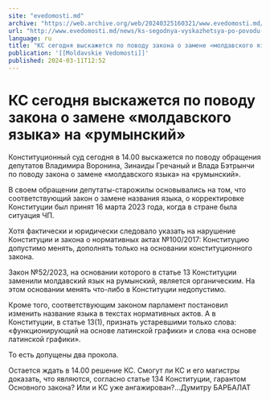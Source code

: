 ```yaml
---
site: "evedomosti.md"
archive: "https://web.archive.org/web/20240325160321/www.evedomosti.md/news/ks-segodnya-vyskazhetsya-po-povodu-zakona-o-zamene-moldavsko"
url: "http://www.evedomosti.md/news/ks-segodnya-vyskazhetsya-po-povodu-zakona-o-zamene-moldavsko"
language: ru
title: "КС сегодня выскажется по поводу закона о замене «молдавского языка» на «румынский»"
publication: '[[Moldavskie Vedomosti]]'
published: 2024-03-11T12:52
---
```


# КС сегодня выскажется по поводу закона о замене «молдавского языка» на «румынский»

Конституционный суд сегодня в 14.00 выскажется по поводу обращения депутатов Владимира Воронина, Зинаиды Гречаный и Влада Бэтрынчи по поводу закона о замене «молдавского языка» на «румынский».

В своем обращении депутаты-старожилы основывались на том, что соответствующий закон о замене названия языка, о корректировке Конституции был принят 16 марта 2023 года, когда в стране была ситуация ЧП.

Хотя фактически и юридически следовало указать на нарушение Конституции и закона о нормативных актах №100/2017: Конституцию допустимо менять, дополнять только на основании конституционного закона.

Закон №52/2023, на основании которого в статье 13 Конституции заменили молдавский язык на румынский, является органическим. На этом основании менять что-либо в Конституции недопустимо.

Кроме того, соответствующим законом парламент постановил изменить название языка в текстах нормативных актов. А в Конституции, в статье 13(1), признать устаревшими только слова: «функционирующий на основе латинской графики» и слова «на основе латинской графики».

То есть допущены два прокола.

Остается ждать в 14.00 решение КС. Смогут ли КС и его магистры доказать, что являются, согласно статье 134 Конституции, гарантом Основного закона? Или и КС уже ангажирован?...Думитру БАРБАЛАТ